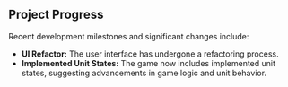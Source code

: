 ## Project Progress

Recent development milestones and significant changes include:

*   **UI Refactor:** The user interface has undergone a refactoring process.
*   **Implemented Unit States:** The game now includes implemented unit states, suggesting advancements in game logic and unit behavior.